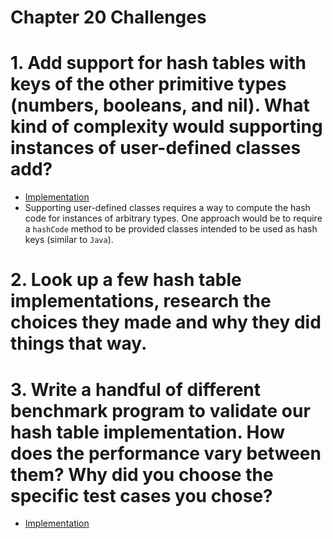 Chapter 20 Challenges
=====================

# 1. Add support for hash tables with keys of the other primitive types (numbers, booleans, and nil). What kind of complexity would supporting instances of user-defined classes add?

* [Implementation](./hash-key-primitive)
* Supporting user-defined classes requires a way to compute the hash code for instances of arbitrary types. One approach would be to require a `hashCode` method to be provided classes intended to be used as hash keys (similar to `Java`).

# 2. Look up a few hash table implementations, research the choices they made and why they did things that way.

# 3. Write a handful of different benchmark program to validate our hash table implementation. How does the performance vary between them? Why did you choose the specific test cases you chose?

* [Implementation](./hash-table-benchmark)
